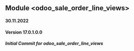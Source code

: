## Module <odoo_sale_order_line_views>

#### 30.11.2022
#### Version 17.0.1.0.0
##### Initial Commit for odoo_sale_order_line_views

